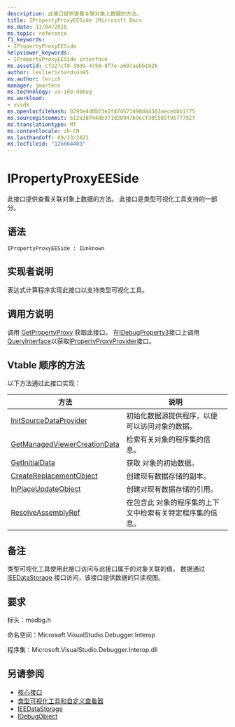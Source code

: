 ```yaml
---
description: 此接口提供查看关联对象上数据的方法。
title: IPropertyProxyEESide |Microsoft Docs
ms.date: 11/04/2016
ms.topic: reference
f1_keywords:
- IPropertyProxyEESide
helpviewer_keywords:
- IPropertyProxyEESide interface
ms.assetid: cf227cf8-39d9-4758-8f7e-a697aebb1926
author: leslierichardson95
ms.author: lerich
manager: jmartens
ms.technology: vs-ide-debug
ms.workload:
- vssdk
ms.openlocfilehash: 0295e4d0b23e2f474571490d44303aecebbb1f75
ms.sourcegitcommit: b12a38744db371d2894769ecf305585f9577792f
ms.translationtype: MT
ms.contentlocale: zh-CN
ms.lasthandoff: 09/13/2021
ms.locfileid: "126664403"
---
```

# <a name="ipropertyproxyeeside"></a>IPropertyProxyEESide
此接口提供查看关联对象上数据的方法。 此接口是类型可视化工具支持的一部分。

## <a name="syntax"></a>语法

```
IPropertyProxyEESide : IUnknown
```

## <a name="notes-for-implementers"></a>实现者说明
 表达式计算程序实现此接口以支持类型可视化工具。

## <a name="notes-for-callers"></a>调用方说明
 调用 [GetPropertyProxy](../../../extensibility/debugger/reference/ipropertyproxyprovider-getpropertyproxy.md) 获取此接口。 在[IDebugProperty3](../../../extensibility/debugger/reference/idebugproperty3.md)接口上调用[QueryInterface](/cpp/atl/queryinterface)以获取[IPropertyProxyProvider](../../../extensibility/debugger/reference/ipropertyproxyprovider.md)接口。

## <a name="methods-in-vtable-order"></a>Vtable 顺序的方法
 以下方法通过此接口实现：

|方法|说明|
|------------|-----------------|
|[InitSourceDataProvider](../../../extensibility/debugger/reference/ipropertyproxyeeside-initsourcedataprovider.md)|初始化数据源提供程序，以便可以访问对象的数据。|
|[GetManagedViewerCreationData](../../../extensibility/debugger/reference/ipropertyproxyeeside-getmanagedviewercreationdata.md)|检索有关对象的程序集的信息。|
|[GetInitialData](../../../extensibility/debugger/reference/ipropertyproxyeeside-getinitialdata.md)|获取 对象的初始数据。|
|[CreateReplacementObject](../../../extensibility/debugger/reference/ipropertyproxyeeside-createreplacementobject.md)|创建现有数据存储的副本。|
|[InPlaceUpdateObject](../../../extensibility/debugger/reference/ipropertyproxyeeside-inplaceupdateobject.md)|创建对现有数据存储的引用。|
|[ResolveAssemblyRef](../../../extensibility/debugger/reference/ipropertyproxyeeside-resolveassemblyref.md)|在包含此 对象的程序集的上下文中检索有关特定程序集的信息。|

## <a name="remarks"></a>备注
 类型可视化工具使用此接口访问与此接口属于的对象关联的值。 数据通过 [IEEDataStorage](../../../extensibility/debugger/reference/ieedatastorage.md) 接口访问，该接口提供数据的只读视图。

## <a name="requirements"></a>要求
 标头：msdbg.h

 命名空间：Microsoft.VisualStudio.Debugger.Interop

 程序集：Microsoft.VisualStudio.Debugger.Interop.dll

## <a name="see-also"></a>另请参阅
- [核心接口](../../../extensibility/debugger/reference/core-interfaces.md)
- [类型可视化工具和自定义查看器](../../../extensibility/debugger/type-visualizer-and-custom-viewer.md)
- [IEEDataStorage](../../../extensibility/debugger/reference/ieedatastorage.md)
- [IDebugObject](../../../extensibility/debugger/reference/idebugobject.md)
